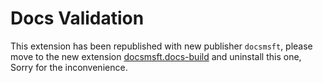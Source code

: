 # Docs Validation

This extension has been republished with new publisher `docsmsft`, please move to the new extension [docsmsft.docs-build](vscode:extension/docsmsft.docs-build) and uninstall this one, Sorry for the inconvenience.
